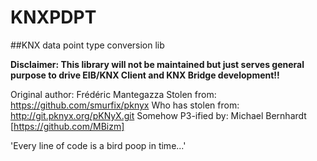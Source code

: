 # KNXPDPT

##KNX data point type conversion lib

**Disclaimer: This library will not be maintained but just serves general purpose to drive EIB/KNX Client and KNX Bridge development!!**

Original author: Frédéric Mantegazza
Stolen from: https://github.com/smurfix/pknyx
Who has stolen from: http://git.pknyx.org/pKNyX.git
Somehow P3-ified by: Michael Bernhardt [https://github.com/MBizm]

'Every line of code is a bird poop in time...'
